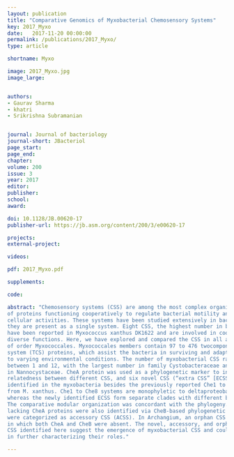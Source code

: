 ```yaml
---
layout: publication
title: "Comparative Genomics of Myxobacterial Chemosensory Systems"
key: 2017_Myxo
date:   2017-11-20 00:00:00
permalink: /publications/2017_Myxo/
type: article

shortname: Myxo

image: 2017_Myxo.jpg
image_large:


authors:
- Gaurav Sharma
- khatri
- Srikrishna Subramanian


journal: Journal of bacteriology
journal-short: JBacteriol
page_start:
page_end:
chapter:
volume: 200
issue: 3
year: 2017
editor:
publisher:
school:
award:

doi: 10.1128/JB.00620-17
publisher-url: https://jb.asm.org/content/200/3/e00620-17

projects:
external-project:

videos:

pdf: 2017_Myxo.pdf

supplements:

code: 

abstract: "Chemosensory systems (CSS) are among the most complex organizations
of proteins functioning cooperatively to regulate bacterial motility and other
cellular activities. These systems have been studied extensively in bacteria, and usually,
they are present as a single system. Eight CSS, the highest number in bacteria,
have been reported in Myxococcus xanthus DK1622 and are involved in coordinating
diverse functions. Here, we have explored and compared the CSS in all available genomes
of order Myxococcales. Myxococcales members contain 97 to 476 twocomponent
system (TCS) proteins, which assist the bacteria in surviving and adapting
to varying environmental conditions. The number of myxobacterial CSS ranges
between 1 and 12, with the largest number in family Cystobacteraceae and the smallest
in Nannocystaceae. CheA protein was used as a phylogenetic marker to infer evolutionary
relatedness between different CSS, and six novel CSS (“extra CSS” [ECSS]) were thus
identified in the myxobacteria besides the previously reported Che1 to Che8 systems
from M. xanthus. Che1 to Che8 systems are monophyletic to deltaproteobacteria,
whereas the newly identified ECSS form separate clades with different bacterial classes.
The comparative modular organization was concordant with the phylogeny. Four clusters
lacking CheA proteins were also identified via CheB-based phylogenetic analysis and
were categorized as accessory CSS (ACSS). In Archangium, an orphan CSS was identified,
in which both CheA and CheB were absent. The novel, accessory, and orphan multimodular
CSS identified here suggest the emergence of myxobacterial CSS and could assist
in further characterizing their roles."

---
```


